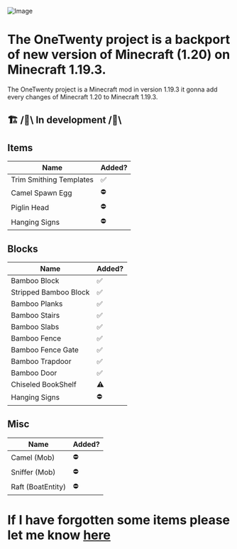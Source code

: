 ![Image](https://i.ytimg.com/vi/EderxoYB9AM/maxresdefault.jpg)
# The OneTwenty project is a backport of new version of Minecraft (1.20) on Minecraft 1.19.3.

The OneTwenty project is a Minecraft mod in version 1.19.3 it gonna add every changes of Minecraft 1.20 to Minecraft 1.19.3.

## 🏗️ /🚧\ In development /🚧\

## Items

| Name      | Added? |
| ----------- | ----------- |
| Trim Smithing Templates      |✅|
| Camel Spawn Egg   |⛔|
| Piglin Head   |⛔|
| Hanging Signs  |⛔|

## Blocks

| Name                  | Added? |
|-----------------------| ----------- |
| Bamboo Block          |✅|
| Stripped Bamboo Block |✅|
| Bamboo Planks         |✅|
| Bamboo Stairs         |✅|
| Bamboo Slabs          |✅|
| Bamboo Fence          |✅|
| Bamboo Fence Gate     |✅|
| Bamboo Trapdoor       |✅|
| Bamboo Door           |✅|
| Chiseled BookShelf    |⚠️|
| Hanging Signs         |⛔|

## Misc

| Name      | Added? |
| ----------- | ----------- |
| Camel (Mob)     |⛔|
| Sniffer (Mob)     |⛔|
| Raft (BoatEntity)     |⛔|

# If I have forgotten some items please let me know [here](https://github.com/FrostBreker/OneTwentyBackport-1.19.3/discussions/2)
